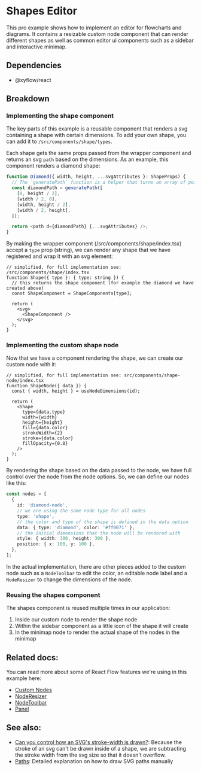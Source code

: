 # Shapes Editor

This pro example shows how to implement an editor for flowcharts and diagrams. It contains a resizable custom node component that can render different shapes as well as common editor ui components such as a sidebar and interactive minimap.

## Dependencies

- @xyflow/react

## Breakdown

### Implementing the shape component

The key parts of this example is a reusable component that renders a svg containing a shape with certain dimensions. To add your own shape, you can add it to `/src/components/shape/types`.

Each shape gets the same props passed from the wrapper component and returns an svg `path` based on the dimensions. As an example, this component renders a diamond shape:

```ts
function Diamond({ width, height, ...svgAttributes }: ShapeProps) {
  // The `generatePath` function is a helper that turns an array of points into an svg path definition
  const diamondPath = generatePath([
    [0, height / 2],
    [width / 2, 0],
    [width, height / 2],
    [width / 2, height],
  ]);

  return <path d={diamondPath} {...svgAttributes} />;
}
```

By making the wrapper component (/src/components/shape/index.tsx) accept a `type` prop (string), we can render any shape that we have registered and wrap it with an svg element:

```tsx
// simplified, for full implementation see: /src/components/shape/index.tsx
function Shape({ type }: { type: string }) {
  // this returns the shape component (for example the diamond we have created above)
  const ShapeComponent = ShapeComponents[type];

  return (
    <svg>
      <ShapeComponent />
    </svg>
  );
}
```

### Implementing the custom shape node

Now that we have a component rendering the shape, we can create our custom node with it:

```tsx
// simplified, for full implementation see: src/components/shape-node/index.tsx
function ShapeNode({ data }) {
  const { width, height } = useNodeDimensions(id);

  return (
    <Shape
      type={data.type}
      width={width}
      height={height}
      fill={data.color}
      strokeWidth={2}
      stroke={data.color}
      fillOpacity={0.8}
    />
  );
}
```

By rendering the shape based on the data passed to the node, we have full control over the node from the node options. So, we can define our nodes like this:

```ts
const nodes = [
  {
    id: 'diamond-node',
    // we are using the same node type for all nodes
    type: 'shape',
    // the color and type of the shape is defined in the data option
    data: { type: 'diamond', color: '#ff0071' },
    // the initial dimensions that the node will be rendered with
    style: { width: 300, height: 300 },
    position: { x: 100, y: 100 },
  },
];
```

In the actual implementation, there are other pieces added to the custom node such as a `NodeToolbar` to edit the color, an editable node label and a `NodeResizer` to change the dimensions of the node.

### Reusing the shapes component

The shapes component is reused multiple times in our application:

1. Inside our custom node to render the shape node
2. Within the sidebar component as a little icon of the shape it will create
3. In the minimap node to render the actual shape of the nodes in the minimap

## Related docs:

You can read more about some of React Flow features we're using in this example here:

- [Custom Nodes](https://reactflow.dev/learn/customization/custom-nodes)
- [NodeResizer](https://reactflow.dev/api-reference/components/node-resizer)
- [NodeToolbar](https://reactflow.dev/api-reference/components/node-toolbar)
- [Panel](https://reactflow.dev/api-reference/components/panel)

## See also:

- [Can you control how an SVG's stroke-width is drawn?](https://stackoverflow.com/questions/7241393/can-you-control-how-an-svgs-stroke-width-is-drawn): Because the stroke of an svg can't be drawn inside of a shape, we are subtracting the stroke width from the svg size so that it doesn't overflow.
- [Paths](https://developer.mozilla.org/en-US/docs/Web/SVG/Tutorial/Paths): Detailed explanation on how to draw SVG paths manually
